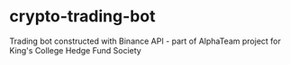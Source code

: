 # crypto-trading-bot
Trading bot constructed with Binance API - part of AlphaTeam project for King's College Hedge Fund Society
